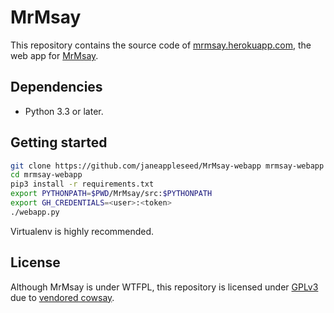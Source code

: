 MrMsay
======

This repository contains the source code of
[mrmsay.herokuapp.com](https://mrmsay.herokuapp.com/), the web app for
[MrMsay](https://github.com/janeappleseed/MrMsay).

Dependencies
------------

- Python 3.3 or later.

Getting started
---------------

```sh
git clone https://github.com/janeappleseed/MrMsay-webapp mrmsay-webapp
cd mrmsay-webapp
pip3 install -r requirements.txt
export PYTHONPATH=$PWD/MrMsay/src:$PYTHONPATH
export GH_CREDENTIALS=<user>:<token>
./webapp.py
```

Virtualenv is highly recommended.

License
-------

Although MrMsay is under WTFPL, this repository is licensed under
[GPLv3](COPYING) due to [vendored cowsay](vendor/cowsay).
